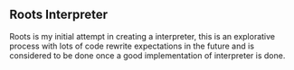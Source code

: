 ## Roots Interpreter 
Roots is my initial attempt in creating a interpreter, this is an explorative process with lots of code rewrite expectations in the future and is considered to be done once a good implementation of interpreter is done.

